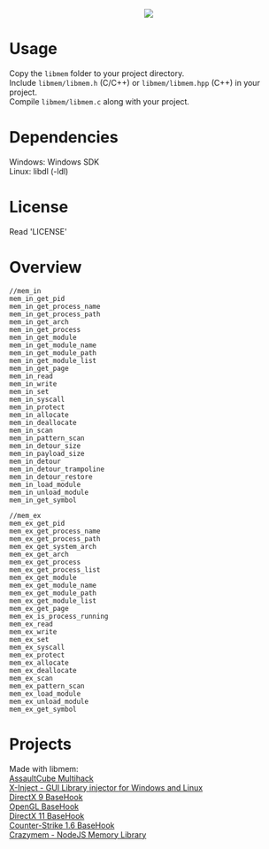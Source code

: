 <p align="center">
  <a href="https://github.com/rdbo/libmem"><img src="https://github.com/rdbo/libmem/blob/master/img/logo.png"/></a>
</p>  

# Usage
Copy the `libmem` folder to your project directory.  
Include `libmem/libmem.h` (C/C++) or `libmem/libmem.hpp` (C++) in your project.  
Compile `libmem/libmem.c` along with your project.  

# Dependencies
Windows: Windows SDK  
Linux:   libdl (-ldl)  

# License
Read 'LICENSE'  

# Overview
```
//mem_in
mem_in_get_pid
mem_in_get_process_name
mem_in_get_process_path
mem_in_get_arch
mem_in_get_process
mem_in_get_module
mem_in_get_module_name
mem_in_get_module_path
mem_in_get_module_list
mem_in_get_page
mem_in_read
mem_in_write
mem_in_set
mem_in_syscall
mem_in_protect
mem_in_allocate
mem_in_deallocate
mem_in_scan
mem_in_pattern_scan
mem_in_detour_size
mem_in_payload_size
mem_in_detour
mem_in_detour_trampoline
mem_in_detour_restore
mem_in_load_module
mem_in_unload_module
mem_in_get_symbol

//mem_ex
mem_ex_get_pid
mem_ex_get_process_name
mem_ex_get_process_path
mem_ex_get_system_arch
mem_ex_get_arch
mem_ex_get_process
mem_ex_get_process_list
mem_ex_get_module
mem_ex_get_module_name
mem_ex_get_module_path
mem_ex_get_module_list
mem_ex_get_page
mem_ex_is_process_running
mem_ex_read
mem_ex_write
mem_ex_set
mem_ex_syscall
mem_ex_protect
mem_ex_allocate
mem_ex_deallocate
mem_ex_scan
mem_ex_pattern_scan
mem_ex_load_module
mem_ex_unload_module
mem_ex_get_symbol
```

# Projects
Made with libmem:  
<a href="https://github.com/rdbo/AssaultCube-Multihack">AssaultCube Multihack</a>  
<a href="https://github.com/rdbo/x-inject">X-Inject - GUI Library injector for Windows and Linux</a>  
<a href="https://github.com/rdbo/DX9-BaseHook">DirectX 9 BaseHook</a>  
<a href="https://github.com/rdbo/GL-BaseHook">OpenGL BaseHook</a>  
<a href="https://github.com/rdbo/DX11-BaseHook">DirectX 11 BaseHook</a>  
<a href="https://github.com/rdbo/cstrike-basehook">Counter-Strike 1.6 BaseHook</a>  
<a href="https://github.com/karliky/Crazymem">Crazymem - NodeJS Memory Library</a>  
